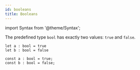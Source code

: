 ```yaml
---
id: booleans
title: Booleans
---
```


import Syntax from '@theme/Syntax';

The predefined type `bool` has exactly two values: `true` and `false`.

<Syntax syntax="cameligo">

```cameligo group=booleans
let a : bool = true
let b : bool = false
```

</Syntax>

<Syntax syntax="jsligo">

```jsligo group=booleans
const a : bool = true;
const b : bool = false;
```

</Syntax>
